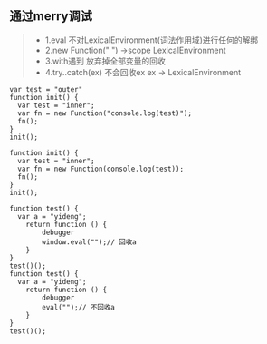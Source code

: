 <!--
 * @Description: In User Settings Edit
 * @Author: your name
 * @Date: 2019-08-11 22:55:34
 * @LastEditTime: 2019-08-11 23:08:07
 * @LastEditors: Please set LastEditors
 -->
## 通过merry调试

>+ 1.eval 不对LexicalEnvironment(词法作用域)进行任何的解绑
>+ 2.new Function(" ") ->scope LexicalEnvironment
>+ 3.with遇到 放弃掉全部变量的回收
>+ 4.try..catch(ex) 不会回收ex ex -> LexicalEnvironment

```
var test = "outer"
function init() {
  var test = "inner";
  var fn = new Function("console.log(test)");
  fn();
}
init();

function init() {
  var test = "inner";
  var fn = new Function(console.log(test));
  fn();
}
init();

function test() {
  var a = "yideng";
    return function () {
        debugger
        window.eval("");// 回收a
    }
}
test()();
function test() {
  var a = "yideng";
    return function () {
        debugger
        eval("");// 不回收a
    }
}
test()();

```
